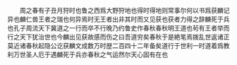 <!-- { "loadSidebar": true } -->
　　周之春有子丑月狩时也鲁之西爲大野狩地也得时得地则常事尔何以书爲获麟记异也麟仁兽王者之瑞也何异焉时无王者出非其时而又见获也获者力得之辞麟死于兵也孔子周流天下冀道之一行而卒不行晚乃约鲁史作春秋春秋明王道也茍有王者举而行之天下犹治世也今麟出见获故感而伤之曰吾道穷矣春秋于是絶笔焉拨乱世返诸正莫近诸春秋起隐公讫获麟文成数万时歴二百四十二年备矣道行于世利一时道着爲教利万世圣人厄于遇麟死于兵亦春秋之气运然尔天心固有在也















